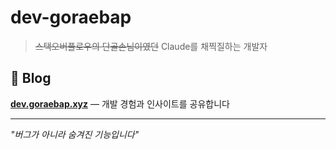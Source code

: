 # dev-goraebap

> ~~스택오버플로우의 단골손님이였던~~ Claude를 채찍질하는 개발자

## 📝 Blog
**[dev.goraebap.xyz](https://dev.goraebap.xyz)** — 개발 경험과 인사이트를 공유합니다

---
*"버그가 아니라 숨겨진 기능입니다"*